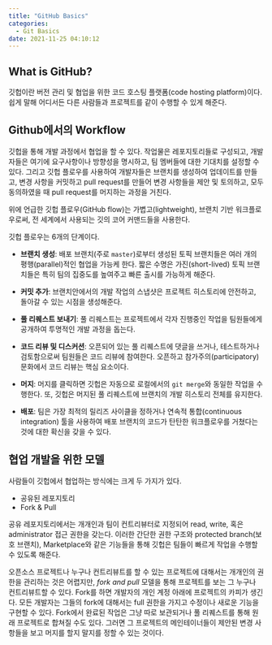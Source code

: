 ```yaml
---
title: "GitHub Basics"
categories: 
  - Git Basics
date: 2021-11-25 04:10:12
---
```


## What is GitHub?

깃헙이란 버전 관리 및 협업을 위한 코드 호스팅 플랫폼(code hosting platform)이다. 쉽게 말해 어디서든 다른 사람들과 프로젝트를 같이 수행할 수 있게 해준다.

## Github에서의 Workflow

깃헙을 통해 개발 과정에서 협업을 할 수 있다. 작업물은 레포지토리들로 구성되고, 개발자들은 여기에 요구사항이나 방향성을 명시하고, 팀 멤버들에 대한 기대치를 설정할 수 있다. 그리고 깃헙 플로우를 사용하여 개발자들은 브랜치를 생성하여 업데이트를 만들고, 변경 사항을 커밋하고 pull request를 만들어 변경 사항들을 제안 및 토의하고, 모두 동의하였을 때 pull request를 머지하는 과정을 거친다.

위에 언급한 깃헙 플로우(GitHub flow)는 가볍고(lightweight), 브랜치 기반 워크플로우로써, 전 세계에서 사용되는 깃의 코어 커맨드들을 사용한다.

깃헙 플로우는 6개의 단계이다.

- **브랜치 생성**: 배포 브랜치(주로 `master`)로부터 생성된 토픽 브랜치들은 여러 개의 평행(parallel)적인 협업을 가능케 한다. 짧은 수명은 가진(short-lived) 토픽 브랜치들은 특히 팀의 집중도를 높여주고 빠른 출시를 가능하게 해준다.

- **커밋 추가**: 브랜치안에서의 개발 작업의 스냅샷은 프로젝트 히스토리에 안전하고, 돌아갈 수 있는 시점을 생성해준다.

- **풀 리퀘스트 보내기**: 풀 리퀘스트는 프로젝트에서 각자 진행중인 작업을 팀원들에게 공개하여 투명적인 개발 과정을 돕는다.

- **코드 리뷰 및 디스커션**: 오픈되어 있는 풀 리퀘스트에 댓글을 쓰거나, 테스트하거나 검토함으로써 팀원들은 코드 리뷰에 참여한다. 오픈하고 참가주의(participatory) 문화에서 코드 리뷰는 핵심 요소이다.

- **머지**: 머지를 클릭하면 깃헙은 자동으로 로컬에서의 `git merge`와 동일한 작업을 수행한다. 또, 깃헙은 머지된 풀 리퀘스트에 브랜치의 개발 히스토리 전체를 유지한다.

- **배포**: 팀은 가장 최적의 릴리즈 사이클을 정하거나 연속적 통합(continuous integration) 툴을 사용하여 배포 브랜치의 코드가 탄탄한 워크플로우를 거쳤다는 것에 대한 확신을 갖을 수 있다.

## 협업 개발을 위한 모델

사람들이 깃헙에서 협업하는 방식에는 크게 두 가지가 있다.

- 공유된 레포지토리
- Fork & Pull

공유 레포지토리에서는 개개인과 팀이 컨트리뷰터로 지정되어 read, write, 혹은 administrator 접근 권한을 갖는다. 이러한 간단한 권한 구조와 protected branch(보호 브랜치), Marketplace와 같은 기능들을 통해 깃헙은 팀들이 빠르게 작업을 수행할 수 있도록 해준다.

오픈소스 프로젝트나 누구나 컨트리뷰트를 할 수 있는 프로젝트에 대해서는 개개인의 권한을 관리하는 것은 어렵지만, *fork and pull* 모델을 통해 프로젝트를 보는 그 누구나 컨트리뷰트할 수 있다.
Fork를 하면 개발자의 개인 계정 아래에 프로젝트의 카피가 생긴다. 모든 개발자는 그들의 fork에 대해서는 full 권한을 가지고 수정이나 새로운 기능을 구현할 수 있다. Fork에서 완료된 작업은 그냥 따로 보관되거나 풀 리퀘스트를 통해 원래 프로젝트로 합쳐질 수도 있다. 그러면 그 프로젝트의 메인테이너들이 제안된 변경 사항들을 보고 머지를 할지 말지를 정할 수 있는 것이다.
